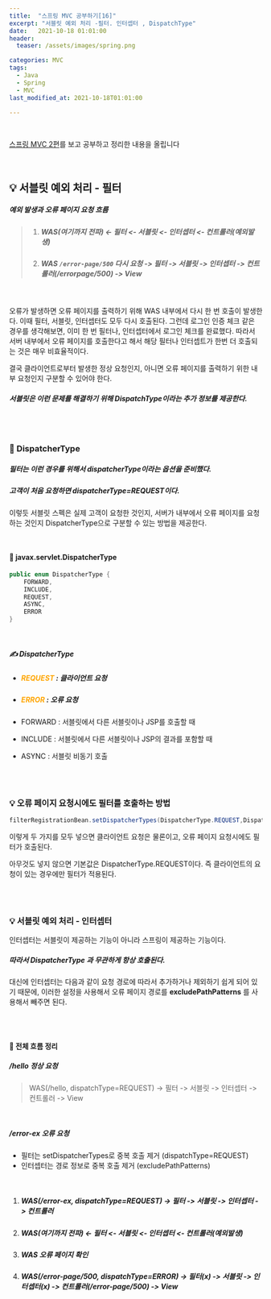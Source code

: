```yaml
---
title:  "스프링 MVC 공부하기[16]"
excerpt: "서블릿 예외 처리 -필터. 인터셉터 , DispatchType"
date:   2021-10-18 01:01:00
header:
  teaser: /assets/images/spring.png

categories: MVC
tags:
  - Java
  - Spring
  - MVC
last_modified_at: 2021-10-18T01:01:00

---
```


<br/>

[스프링 MVC 2편](https://www.inflearn.com/course/%EC%8A%A4%ED%94%84%EB%A7%81-mvc-2/dashboard)를 보고 공부하고 정리한 내용을 올립니다

<br/>

## 💡 서블릿 예외 처리 - 필터

##### 예외 발생과 오류 페이지 요청 흐름

> 1. ##### WAS(여기까지 전파) <- 필터 <- 서블릿 <- 인터셉터 <- 컨트롤러(예외발생)
>
> 2. ##### WAS `/error-page/500` 다시 요청 -> 필터 -> 서블릿 -> 인터셉터 -> 컨트롤러(/errorpage/500) -> View

<br/>

오류가 발생하면 오류 페이지를 출력하기 위해 WAS 내부에서 다시 한 번 호출이 발생한다. 이때 필터, 서블릿, 인터셉터도 모두 다시 호출된다. 그런데 로그인 인증 체크 같은 경우를 생각해보면, 이미 한 번 필터나, 인터셉터에서 로그인 체크를 완료했다. 따라서 서버 내부에서 오류 페이지를 호출한다고 해서 해당 필터나 인터셉트가 한번 더 호출되는 것은 매우 비효율적이다.

결국 클라이언트로부터 발생한 정상 요청인지, 아니면 오류 페이지를 출력하기 위한 내부 요청인지 구분할 수 있어야 한다. 

##### 서블릿은 이런 문제를 해결하기 위해 **DispatchType**이라는 **추가 정보**를 제공한다.

<br/>

<br/>

### 🌌 DispatcherType

##### 필터는 이런 경우를 위해서 dispatcherType이라는 옵션을 준비했다.

##### 고객이 처음 요청하면 dispatcherType=REQUEST이다.

이렇듯 서블릿 스펙은 실제 고객이 요청한 것인지, 서버가 내부에서 오류 페이지를 요청하는 것인지 DispatcherType으로 구분할 수 있는 방법을 제공한다.

<br/>

#### 🔎 javax.servlet.DispatcherType

```java
public enum DispatcherType {
	FORWARD,
	INCLUDE,
	REQUEST,
	ASYNC,
	ERROR
}
```

<br/>

##### ✍ DispatcherType

- ##### <span style="color:orange">REQUEST</span> : 클라이언트 요청

- ##### <span style="color:orange">ERROR </span>: 오류 요청

- FORWARD : 서블릿에서 다른 서블릿이나 JSP를 호출할 때

- INCLUDE : 서블릿에서 다른 서블릿이나 JSP의 결과를 포함할 때

- ASYNC : 서블릿 비동기 호출

<br/>

<br/>

### 💡 오류 페이지 요청시에도 필터를 호출하는 방법

<script src="https://gist.github.com/ShinDongHun1/d5d97ffd6b4bf31664343df6c3c99cf7.js"></script>

```java
filterRegistrationBean.setDispatcherTypes(DispatcherType.REQUEST,DispatcherType.ERROR);
```

이렇게 두 가지를 모두 넣으면 클라이언트 요청은 물론이고, 오류 페이지 요청시에도 필터가 호출된다.

아무것도 넣지 않으면 기본값은 DispatcherType.REQUEST이다. 즉 클라이언트의 요청이 있는 경우에만 필터가 적용된다. 

<br/>

<br/>

### 💡 서블릿 예외 처리 - 인터셉터

인터셉터는 서블릿이 제공하는 기능이 아니라 스프링이 제공하는 기능이다. 

##### 따라서 DispatcherType 과 무관하게 항상 호출된다.

대신에 인터셉터는 다음과 같이 요청 경로에 따라서 추가하거나 제외하기 쉽게 되어 있기 때문에, 이러한 설정을 사용해서 오류 페이지 경로를 **excludePathPatterns** 를 사용해서 빼주면 된다.

<br/>

<br/>

#### 🌌 전체 흐름 정리

##### /hello 정상 요청

> WAS(/hello, dispatchType=REQUEST) -> 필터 -> 서블릿 -> 인터셉터 -> 컨트롤러 -> View

<br/>

##### /error-ex 오류 요청

- 필터는 setDispatcherTypes로 중복 호출 제거 (dispatchType=REQUEST)
- 인터셉터는 경로 정보로 중복 호출 제거 (excludePathPatterns)

<br/>

1. ##### WAS(/error-ex, dispatchType=REQUEST) -> 필터 -> 서블릿 -> 인터셉터 -> 컨트롤러
2. ##### WAS(여기까지 전파) <- 필터 <- 서블릿 <- 인터셉터 <- 컨트롤러(예외발생)
3. ##### WAS 오류 페이지 확인
4. ##### WAS(/error-page/500, dispatchType=ERROR) -> 필터(x) -> 서블릿 -> 인터셉터(x) -> 컨트롤러(/error-page/500) -> View

